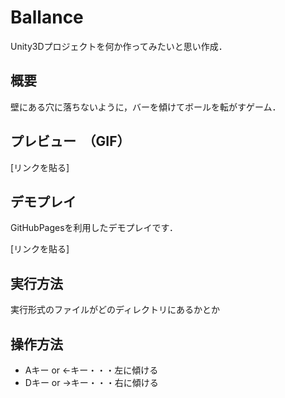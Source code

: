 # Ballance
Unity3Dプロジェクトを何か作ってみたいと思い作成．

## 概要
壁にある穴に落ちないように，バーを傾けてボールを転がすゲーム．

## プレビュー　（GIF）
[リンクを貼る]

## デモプレイ
GitHubPagesを利用したデモプレイです．

[リンクを貼る]

## 実行方法
実行形式のファイルがどのディレクトリにあるかとか

## 操作方法
- Aキー or ←キー・・・左に傾ける
- Dキー or →キー・・・右に傾ける